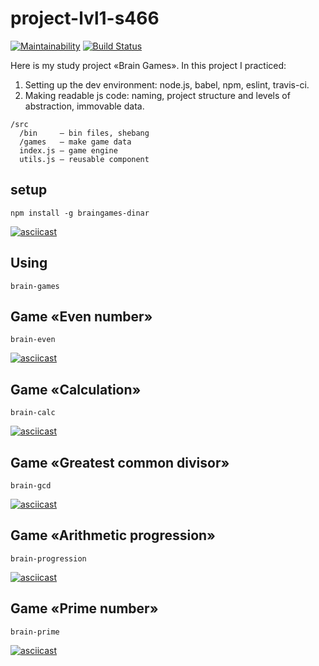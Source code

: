 # project-lvl1-s466

[![Maintainability](https://api.codeclimate.com/v1/badges/453f936e6d02a97875ef/maintainability)](https://codeclimate.com/github/dinarname/project-lvl1-s466/maintainability) [![Build Status](https://travis-ci.org/dinarname/project-lvl1-s466.svg?branch=master)](https://travis-ci.org/dinarname/project-lvl1-s466)


Here is my study project «Brain Games». In this project I practiced:
1. Setting up the dev environment: node.js, babel, npm, eslint, travis-ci.
2. Making readable js code: naming, project structure and levels of abstraction, immovable data.

```
/src
  /bin     – bin files, shebang
  /games   – make game data
  index.js – game engine
  utils.js – reusable component
```

## setup
```npm install -g braingames-dinar```

[![asciicast](https://asciinema.org/a/d5meWsENpVckuQKXnmkD2PmEe.svg)](https://asciinema.org/a/d5meWsENpVckuQKXnmkD2PmEe)

## Using
```brain-games```

## Game «Even number»
```brain-even```

[![asciicast](https://asciinema.org/a/vz3Hvm63QR5dKbQEJfjKQjdcq.svg)](https://asciinema.org/a/vz3Hvm63QR5dKbQEJfjKQjdcq)

## Game «Calculation»
```brain-calc```

[![asciicast](https://asciinema.org/a/EkQz5y5wHMHzBtWQWq5DZfvoi.svg)](https://asciinema.org/a/EkQz5y5wHMHzBtWQWq5DZfvoi)

## Game «Greatest common divisor»
```brain-gcd```

[![asciicast](https://asciinema.org/a/wPekjXyKIrW3V7mJlTsu7WK5s.svg)](https://asciinema.org/a/wPekjXyKIrW3V7mJlTsu7WK5s)

## Game «Arithmetic progression»
```brain-progression```

[![asciicast](https://asciinema.org/a/plCHNnu3mCo3VjIU5w4cEUa7g.svg)](https://asciinema.org/a/plCHNnu3mCo3VjIU5w4cEUa7g)

## Game «Prime number»
```brain-prime```

[![asciicast](https://asciinema.org/a/696rtEU2Q6hoodtFpk2wV5uV6.svg)](https://asciinema.org/a/696rtEU2Q6hoodtFpk2wV5uV6)
